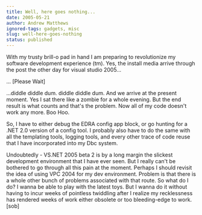 ```yaml
---
title: Well, here goes nothing...
date: 2005-05-21
author: Andrew Matthews
ignored-tags: gadgets, misc
slug: well-here-goes-nothing
status: published
---
```


With my trusty brill-o pad in hand I am preparing to revolutionize my software development experience (tm). Yes, the install media arrive through the post the other day for visual studio 2005...

... \[Please Wait\]

...diddle diddle dum. diddle diddle dum. And we arrive at the present moment. Yes I sat there like a zombie for a whole evening. But the end result is what counts and that's the problem. Now all of my code doesn't work any more. Boo Hoo.

So, I have to either debug the EDRA config app block, or go hunting for a .NET 2.0 version of a config tool. I probably also have to do the same with all the templating tools, logging tools, and every other trace of code reuse that I have incorporated into my Dbc system.

Undoubtedly - VS.NET 2005 beta 2 is by a long margin the slickest development environment that I have ever seen. But I really can't be bothered to go through all this pain at the moment. Perhaps I should revisit the idea of using VPC 2004 for my dev environment. Problem is that there is a whole other bunch of problems associated with that route. So what do I do? I wanna be able to play with the latest toys. But I wanna do it without having to incur weeks of pointless twiddling after I realize my recklessness has rendered weeks of work either obsolete or too bleeding-edge to work. \[sob\]
